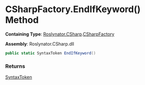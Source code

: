 # CSharpFactory\.EndIfKeyword\(\) Method

**Containing Type**: [Roslynator.CSharp](../../README.md)\.[CSharpFactory](../README.md)

**Assembly**: Roslynator\.CSharp\.dll

```csharp
public static SyntaxToken EndIfKeyword()
```

### Returns

[SyntaxToken](https://docs.microsoft.com/en-us/dotnet/api/microsoft.codeanalysis.syntaxtoken)

